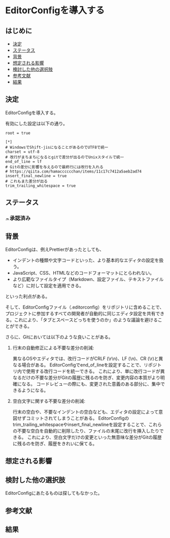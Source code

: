 # EditorConfigを導入する

## はじめに

* [決定](#決定)
* [ステータス](#ステータス)
* [背景](#背景)
* [想定される影響](#想定される影響)
* [検討した他の選択肢](#検討した他の選択肢)
* [参考文献](#参考文献)
* [結果](#結果)

## 決定

EditorConfigを導入する。

有効にした設定は以下の通り。

```text
root = true

[*]
# WindowsでShift-jisになることがあるのでUTF8で統一
charset = utf-8
# 改行がまちまちになるとgitで差分が出るのでUnixスタイルで統一
end_of_line = lf
# Gitの差分に影響を与えるので最終行には改行を入れる
# https://qiita.com/hamacccccchan/items/11c17c7412a5aeb2ad74
insert_final_newline = true
# これもまた差分が出る
trim_trailing_whitespace = true
```

## ステータス

<!-- to render SVG file trick -->
<!-- markdownlint-disable MD013 MD033 MD013 -->
### <img src="https://raw.githubusercontent.com/FortAwesome/Font-Awesome/refs/heads/6.x/svgs/regular/circle-check.svg" width="10" alt="承認済み" /> 承認済み

## 背景

EditorConfigは、例えPrettierがあったとしても、

* インデントの種類や文字コードといった、より基本的なエディタの設定を扱う。
* JavaScript、CSS、HTMLなどのコードフォーマットにとらわれない。
* より広範なファイルタイプ（Markdown、設定ファイル、テキストファイルなど）に対して設定を適用できる。

といった利点がある。

そして、EditorConfigファイル（.editorconfig）をリポジトリに含めることで、プロジェクトに参加するすべての開発者が自動的に同じエディタ設定を共有できる。これにより、「タブとスペースどっちを使うのか」のような議論を避けることができる。

さらに、Gitにおいては以下のような良いことがある。

1. 行末の自動修正による不要な差分の削減:

    異なるOSやエディタでは、改行コードがCRLF (\r\n)、LF (\n)、CR (\r)と異なる場合がある。
    EditorConfigでend_of_lineを設定することで、リポジトリ内で使用する改行コードを統一できる。
    これにより、単に改行コードが異なるだけの不要な差分がGitの履歴に残るのを防ぎ、変更内容の本質がより明確になる。
    コードレビューの際にも、変更された意義のある部分に、集中できるようになる。

2. 空白文字に関する不要な差分の削減:

    行末の空白や、不要なインデントの空白なども、エディタの設定によって意図せずコミットされてしまうことがある。
    EditorConfigのtrim_trailing_whitespaceやinsert_final_newlineを設定することで、これらの不要な空白を自動的に削除したり、ファイルの末尾に改行を挿入したりできる。
    これにより、空白文字だけの変更といった無意味な差分がGitの履歴に残るのを防ぎ、履歴をきれいに保てる。

## 想定される影響

## 検討した他の選択肢

EditorConfigにあたるものは探してもなかった。

## 参考文献

## 結果
